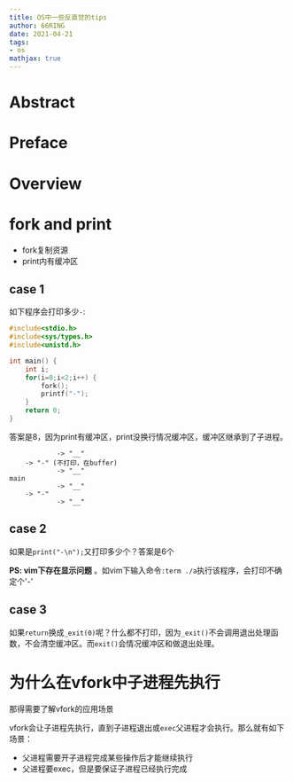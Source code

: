 ```yaml
---
title: OS中一些反直觉的tips
author: 66RING
date: 2021-04-21
tags: 
- os
mathjax: true
---
```


# Abstract


# Preface


# Overview

# fork and print

- fork复制资源
- print内有缓冲区

## case 1

如下程序会打印多少`-`: 

```c
#include<stdio.h>
#include<sys/types.h>
#include<unistd.h>

int main() {
	int i;
	for(i=0;i<2;i++) {
		fork();
		printf("-");
	}
	return 0;
}
```

答案是8，因为print有缓冲区，print没换行情况缓冲区，缓冲区继承到了子进程。

```
            -> "__"
    -> "-" (不打印，在buffer)
            -> "__"
main 
            -> "__"
    -> "-"
            -> "__"
```


## case 2

如果是`print("-\n");`又打印多少个？答案是6个

**PS: vim下存在显示问题** 。如vim下输入命令`:term ./a`执行该程序，会打印不确定个'-'


## case 3

如果`return`换成`_exit(0)`呢？什么都不打印，因为`_exit()`不会调用退出处理函数，不会清空缓冲区。而`exit()`会情况缓冲区和做退出处理。



# 为什么在vfork中子进程先执行

那得需要了解vfork的应用场景

vfork会让子进程先执行，直到子进程退出或`exec`父进程才会执行。那么就有如下场景：

- 父进程需要开子进程完成某些操作后才能继续执行
- 父进程要exec，但是要保证子进程已经执行完成




